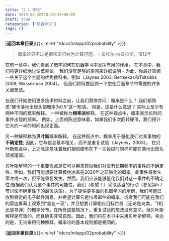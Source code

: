```yaml
---
title: "2.1 导论"
date: 2019-06-20T20:20:35+08:00
draft: true
categories: ["机器学习"]
tags: []
---
```


[**返回本章目录**]({{< relref "/docs/mlapp/02probability" >}})

> 概率论只不过是把常识归纳为计算问题。 - 皮埃尔·拉普拉斯，1812年

在前一章中，我们看到了概率如何在机器学习中发挥有用的作用。 在本章中，我们将更详细地讨论概率论。 我们没有足够的空间来详细说明 - 为此，你最好查阅一些关于这个主题的优秀教科书，例如（Jaynes 2003; Bertsekas和Tsitsiklis 2008; Wasserman 2004）。 但我们将简要回顾一下您在后面章节中需要的许多关键想法。

<!--more-->

在我们开始使用更多技术材料之前，让我们暂停并问：概率是什么？ 我们都熟悉“硬币落地出现头部概率为0.5”这一短语。 但是，这是什么意思？ 实际上至少有两种不同的概率解释。 一种被称为**频率派**解释。 在这种观点中，概率表示长时间事件出现的频率。 例如，上面的陈述意味着，如果我们多次翻转硬币，我们预计它大约一半的时间出现正面。

另一种解释称为**贝叶斯**概率解释。 在这种观点中，概率用于量化我们对某事物的**不确定性**; 因此，它与信息基本相关，而不是重复试验（Jaynes，2003）。 在贝叶斯观点中，上述陈述意味着我们相信硬币在下一次投掷时同样可能在落地出现头部或尾部。

贝叶斯解释的一个重要优点是它可以用来模拟我们对没有长期频率的事件的不确定性。例如，我们可能想要计算极地冰盖在2020年之前融化的概率。此事件将发生零次或一次，但不能重复发生。然而，我们应该能够量化我们对这一事件的不确定性;根据我们认为这个事件的可能性，我们（希望！）采取适当的行动（参见第5.7节讨论不确定性下的最优决策）。为了提供更多面向机器学习的示例，我们可能已收到特定的电子邮件消息，并希望计算它是垃圾邮件的概率。或者我们可能在我们的雷达屏幕上观察到“昙花一现”，并且想要计算相应目标位置（无论是鸟类，飞机还是导弹）的概率分布。在所有这些情况下，重复试验的想法没有意义，但贝叶斯解释是有效的，而且确实非常自然。因此，我们将在本书中采用贝叶斯解释。幸运的是，无论采用何种解释，概率论的基本规则都是相同的。

[**返回本章目录**]({{< relref "/docs/mlapp/02probability" >}})

